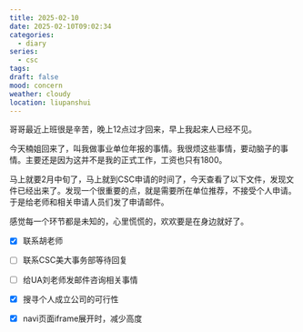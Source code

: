 ```yaml
---
title: 2025-02-10
date: 2025-02-10T09:02:34
categories:
  - diary
series:
  - csc
tags: 
draft: false
mood: concern
weather: cloudy
location: liupanshui
---
```


哥哥最近上班很是辛苦，晚上12点过才回来，早上我起来人已经不见。

今天楠姐回来了，叫我做事业单位年报的事情。我很烦这些事情，要动脑子的事情。主要还是因为这并不是我的正式工作，工资也只有1800。

马上就要2月中旬了，马上就到CSC申请的时间了，今天查看了以下文件，发现文件已经出来了。发现一个很重要的点，就是需要所在单位推荐，不接受个人申请。于是给老师和相关申请人员们发了申请邮件。

感觉每一个环节都是未知的，心里慌慌的，欢欢要是在身边就好了。

- [x] 联系胡老师
- [ ] 联系CSC美大事务部等待回复
- [ ] 给UA刘老师发邮件咨询相关事情
- [x] 搜寻个人成立公司的可行性
- [x] navi页面iframe展开时，减少高度

